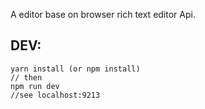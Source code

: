 
A editor base on browser rich text editor Api.


## DEV:

    yarn install (or npm install)
    // then 
    npm run dev
    //see localhost:9213
